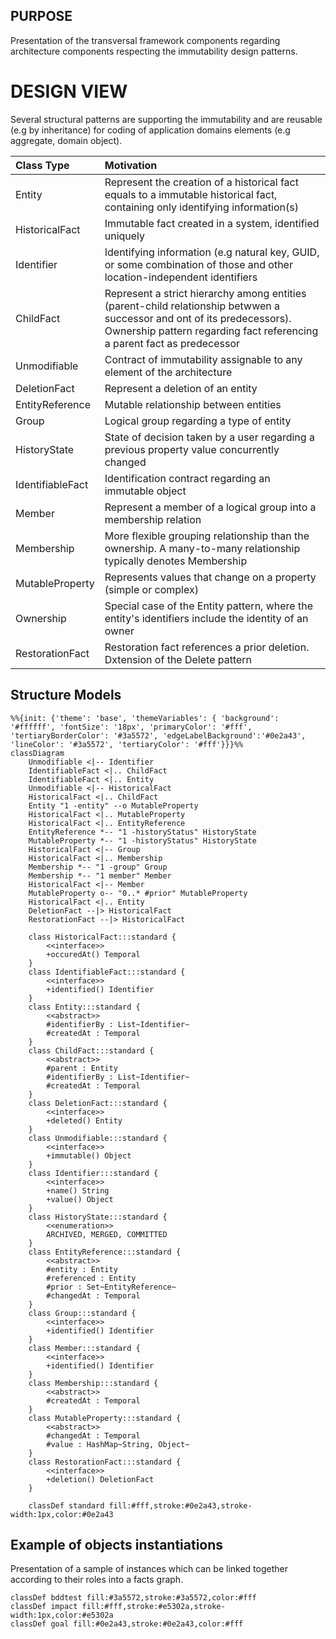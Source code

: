 ## PURPOSE
Presentation of the transversal framework components regarding architecture components respecting the immutability design patterns.

# DESIGN VIEW
Several structural patterns are supporting the immutability and are reusable (e.g by inheritance) for coding of application domains elements (e.g aggregate, domain object).

|Class Type|Motivation|
| :-- | :-- |
|Entity|Represent the creation of a historical fact equals to a immutable historical fact, containing only identifying information(s)|
|HistoricalFact|Immutable fact created in a system, identified uniquely|
|Identifier|Identifying information (e.g natural key, GUID, or some combination of those and other location-independent identifiers|
|ChildFact|Represent a strict hierarchy among entities (parent-child relationship betwwen a successor and ont of its predecessors). Ownership pattern regarding fact referencing a parent fact as predecessor|
|Unmodifiable|Contract of immutability assignable to any element of the architecture|
|DeletionFact|Represent a deletion of an entity|
|EntityReference|Mutable relationship between entities|
|Group|Logical group regarding a type of entity|
|HistoryState|State of decision taken by a user regarding a previous property value concurrently changed|
|IdentifiableFact|Identification contract regarding an immutable object|
|Member|Represent a member of a logical group into a membership relation|
|Membership|More flexible grouping relationship than the ownership. A many-to-many relationship typically denotes Membership|
|MutableProperty|Represents values that change on a property (simple or complex)|
|Ownership|Special case of the Entity pattern, where the entity's identifiers include the identity of an owner|
|RestorationFact|Restoration fact references a prior deletion. Dxtension of the Delete pattern|

## Structure Models

```mermaid
%%{init: {'theme': 'base', 'themeVariables': { 'background': '#ffffff', 'fontSize': '18px', 'primaryColor': '#fff', 'tertiaryBorderColor': '#3a5572', 'edgeLabelBackground':'#0e2a43', 'lineColor': '#3a5572', 'tertiaryColor': '#fff'}}}%%
classDiagram
    Unmodifiable <|-- Identifier
    IdentifiableFact <|.. ChildFact
    IdentifiableFact <|.. Entity
    Unmodifiable <|-- HistoricalFact
    HistoricalFact <|.. ChildFact
    Entity "1 -entity" --o MutableProperty
    HistoricalFact <|.. MutableProperty
    HistoricalFact <|.. EntityReference
    EntityReference *-- "1 -historyStatus" HistoryState
    MutableProperty *-- "1 -historyStatus" HistoryState
    HistoricalFact <|-- Group
    HistoricalFact <|.. Membership
    Membership *-- "1 -group" Group
    Membership *-- "1 member" Member
    HistoricalFact <|-- Member
    MutableProperty o-- "0..* #prior" MutableProperty
    HistoricalFact <|.. Entity
    DeletionFact --|> HistoricalFact
    RestorationFact --|> HistoricalFact

    class HistoricalFact:::standard {
        <<interface>>
        +occuredAt() Temporal
    }
    class IdentifiableFact:::standard {
        <<interface>>
        +identified() Identifier
    }
    class Entity:::standard {
        <<abstract>>
        #identifierBy : List~Identifier~
        #createdAt : Temporal
    }
    class ChildFact:::standard {
        <<abstract>>
        #parent : Entity
        #identifierBy : List~Identifier~
        #createdAt : Temporal
    }
    class DeletionFact:::standard {
        <<interface>>
        +deleted() Entity
    }
    class Unmodifiable:::standard {
        <<interface>>
        +immutable() Object
    }
    class Identifier:::standard {
        <<interface>>
        +name() String
        +value() Object
    }
    class HistoryState:::standard {
        <<enumeration>>
        ARCHIVED, MERGED, COMMITTED
    }
    class EntityReference:::standard {
        <<abstract>>
        #entity : Entity
        #referenced : Entity
        #prior : Set~EntityReference~
        #changedAt : Temporal
    }
    class Group:::standard {
        <<interface>>
        +identified() Identifier
    }
    class Member:::standard {
        <<interface>>
        +identified() Identifier
    }
    class Membership:::standard {
        <<abstract>>
        #createdAt : Temporal
    }
    class MutableProperty:::standard {
        <<abstract>>
        #changedAt : Temporal
        #value : HashMap~String, Object~
    }
    class RestorationFact:::standard {
        <<interface>>
        +deletion() DeletionFact
    }

    classDef standard fill:#fff,stroke:#0e2a43,stroke-width:1px,color:#0e2a43

```

## Example of objects instantiations
Presentation of a sample of instances which can be linked together according to their roles into a facts graph.


    classDef bddtest fill:#3a5572,stroke:#3a5572,color:#fff
	classDef impact fill:#fff,stroke:#e5302a,stroke-width:1px,color:#e5302a
	classDef goal fill:#0e2a43,stroke:#0e2a43,color:#fff
